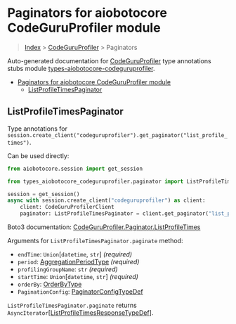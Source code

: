<a id="paginators-for-aiobotocore-codeguruprofiler-module"></a>

# Paginators for aiobotocore CodeGuruProfiler module

> [Index](../README.md) > [CodeGuruProfiler](./README.md) > Paginators

Auto-generated documentation for
[CodeGuruProfiler](https://boto3.amazonaws.com/v1/documentation/api/latest/reference/services/codeguruprofiler.html#CodeGuruProfiler)
type annotations stubs module
[types-aiobotocore-codeguruprofiler](https://pypi.org/project/types-aiobotocore-codeguruprofiler/).

- [Paginators for aiobotocore CodeGuruProfiler module](#paginators-for-aiobotocore-codeguruprofiler-module)
  - [ListProfileTimesPaginator](#listprofiletimespaginator)

<a id="listprofiletimespaginator"></a>

## ListProfileTimesPaginator

Type annotations for
`session.create_client("codeguruprofiler").get_paginator("list_profile_times")`.

Can be used directly:

```python
from aiobotocore.session import get_session

from types_aiobotocore_codeguruprofiler.paginator import ListProfileTimesPaginator

session = get_session()
async with session.create_client("codeguruprofiler") as client:
    client: CodeGuruProfilerClient
    paginator: ListProfileTimesPaginator = client.get_paginator("list_profile_times")
```

Boto3 documentation:
[CodeGuruProfiler.Paginator.ListProfileTimes](https://boto3.amazonaws.com/v1/documentation/api/latest/reference/services/codeguruprofiler.html#CodeGuruProfiler.Paginator.ListProfileTimes)

Arguments for `ListProfileTimesPaginator.paginate` method:

- `endTime`: `Union`\[`datetime`, `str`\] *(required)*
- `period`: [AggregationPeriodType](./literals.md#aggregationperiodtype)
  *(required)*
- `profilingGroupName`: `str` *(required)*
- `startTime`: `Union`\[`datetime`, `str`\] *(required)*
- `orderBy`: [OrderByType](./literals.md#orderbytype)
- `PaginationConfig`:
  [PaginatorConfigTypeDef](./type_defs.md#paginatorconfigtypedef)

`ListProfileTimesPaginator.paginate` returns
`AsyncIterator`\[[ListProfileTimesResponseTypeDef](./type_defs.md#listprofiletimesresponsetypedef)\].
